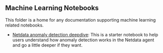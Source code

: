 ## Machine Learning Notebooks

This folder is a home for any documentation supporting machine learning related notebooks.

- [Netdata anomaly detection deepdive](/docs/agent/ml/netdata_anomaly_detection_deepdive.ipynb): This is a starter notebook to help users understand how anomaly detection works in the Netdata agent and go a little deeper if they want.